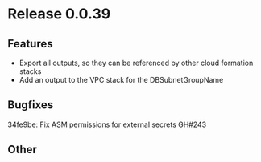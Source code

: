 # Release 0.0.39

## Features
- Export all outputs, so they can be referenced by other cloud formation stacks
- Add an output to the VPC stack for the DBSubnetGroupName

## Bugfixes
34fe9be: Fix ASM permissions for external secrets GH#243

## Other
